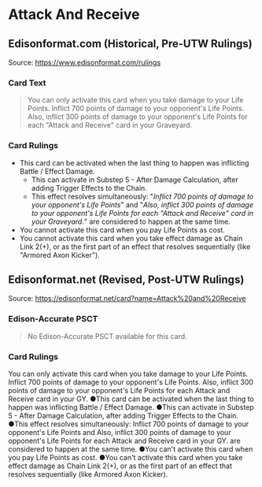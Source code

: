 # Attack And Receive

## Edisonformat.com (Historical, Pre-UTW Rulings)

Source: https://www.edisonformat.com/rulings

### Card Text

> You can only activate this card when you take damage to your Life Points. Inflict 700 points of damage to your opponent's Life Points. Also, inflict 300 points of damage to your opponent's Life Points for each "Attack and Receive" card in your Graveyard.

### Card Rulings

*   This card can be activated when the last thing to happen was inflicting Battle / Effect Damage.
    *   This can activate in Substep 5 - After Damage Calculation, after adding Trigger Effects to the Chain.
    *   This effect resolves simultaneously: "_Inflict 700 points of damage to your opponent's Life Points_" and "_Also, inflict 300 points of damage to your opponent's Life Points for each "Attack and Receive" card in your Graveyard._" are considered to happen at the same time.
*   You cannot activate this card when you pay Life Points as cost.
*   You cannot activate this card when you take effect damage as Chain Link 2(+), or as the first part of an effect that resolves sequentially (like "Armored Axon Kicker").

## Edisonformat.net (Revised, Post-UTW Rulings)

Source: https://edisonformat.net/card?name=Attack%20and%20Receive

### Edison-Accurate PSCT

> No Edison-Accurate PSCT available for this card.

### Card Rulings

You can only activate this card when you take damage to your Life Points. Inflict 700 points of damage to your opponent's Life Points. Also, inflict 300 points of damage to your opponent's Life Points for each Attack and Receive card in your GY.
●This card can be activated when the last thing to happen was inflicting Battle / Effect Damage.
●This can activate in Substep 5 - After Damage Calculation, after adding Trigger Effects to the Chain.
●This effect resolves simultaneously: Inflict 700 points of damage to your opponent's Life Points and Also, inflict 300 points of damage to your opponent's Life Points for each Attack and Receive card in your GY. are considered to happen at the same time.
●You can't activate this card when you pay Life Points as cost.
●You can't activate this card when you take effect damage as Chain Link 2(+), or as the first part of an effect that resolves sequentially (like Armored Axon Kicker).
            